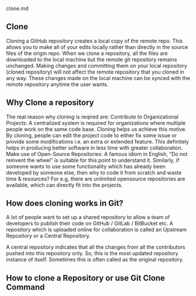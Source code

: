 clone.md
## Clone
Cloning a GitHub repository creates a local copy of the remote repo. This allows you to make all of your edits locally rather than directly in the source files of the origin repo.
When we clone a repository, all the files are downloaded to the local machine but the remote git repository remains unchanged. Making changes and committing them on your local repository (cloned repository) will not affect the remote repository that you cloned in any way. These changes made on the local machine can be synced with the remote repository anytime the user wants.

## Why Clone a repository
The real reason why cloning is reqired are:
Contribute to Organizational Projects:  A centralized system is required for organizations where multiple people work on the same code base. Cloning helps us achieve this motive. By cloning, people can edit the project code to either fix some issue or provide some modifications i.e. an extra or extended feature. This definitely helps in producing better software in less time with greater collaboration.
Make use of Open-Source Repositories: A famous idiom in English, “Do not reinvent the wheel” is suitable for this point to understand it. Similarly, if someone wants to use some functionality which has already been developed by someone else, then why to code it from scratch and waste time & resources? For e.g, there are unlimited opensource repositories are available, which can directly fit into the projects.

## How does cloning works in Git?
A lot of people want to set up a shared repository to allow a team of developers to publish their code on GitHub / GitLab / BitBucket etc. A repository which is uploaded online for collaboration is called an Upstream Repository or a Central Repository.

A central repository indicates that all the changes from all the contributors pushed into this repository only. So, this is the most updated repository instance of itself. Sometimes this is often called as the original repository.

## How to clone a Repository or use Git Clone Command
 
 
